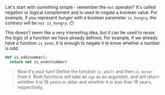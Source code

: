 Let's start with something simple - remember the `not` operator? It's called negation or logical complement and is used to negate a boolean value. For example, if you represent _hunger_ with a boolean parameter `is_hungry`, the contrary will be `not is_hungry`. :no_mouth:

This doesn't seem like a very interesting idea, but it can be used to reuse the logic of a function we have already defined. For example, if we already have a function `is_even`, it is enough to negate it to know whether a number is odd.

```python
def is_odd(number):
  return not is_even(number)
```

> Now it's your turn! Define the function `is_adult` and then `is_minor` from it. Both functions will take an `age`  as an argument, and will return whether it is 18 years or older and whether it is less than 18 years, respectively.
